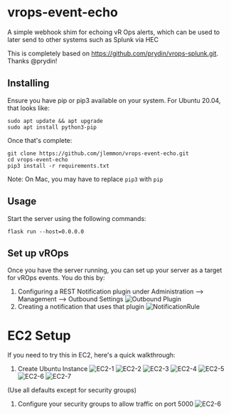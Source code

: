 # vrops-event-echo
A simple webhook shim for echoing vR Ops alerts, which can be used to later send to other systems such as Splunk via HEC

This is completely based on https://github.com/prydin/vrops-splunk.git.  Thanks @prydin! 

## Installing
Ensure you have pip or pip3 available on your system.  For Ubuntu 20.04, that looks like:

```
sudo apt update && apt upgrade
sudo apt install python3-pip
```

Once that's complete:
```
git clone https://github.com/jlemmon/vrops-event-echo.git
cd vrops-event-echo
pip3 install -r requirements.txt
```

Note: On Mac, you may have to replace ```pip3``` with ```pip```

## Usage
Start the server using the following commands:

```
flask run --host=0.0.0.0
```

## Set up vROps
Once you have the server running, you can set up your server as a target for vROps events.  You do this by:
1) Configuring a REST Notification plugin under Administration --> Management --> Outbound Settings
![Outbound Plugin](images/vrops-outbound-plugin.png)
2) Creating a notification that uses that plugin
![NotificationRule](images/notification-rule.png)

# EC2 Setup
If you need to try this in EC2, here's a quick walkthrough:
1. Create Ubuntu Instance
![EC2-1](images/aws1.png)
![EC2-2](images/aws2.png)
![EC2-3](images/aws3.png)
![EC2-4](images/aws4.png)
![EC2-5](images/aws5.png)
![EC2-6](images/aws6.png)
![EC2-7](images/aws7.png)

(Use all defaults except for security groups)

1. Configure your security groups to allow traffic on port 5000
![EC2-6](images/aws6.png)

